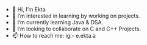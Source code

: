 - 👋 Hi, I’m Ekta
- 👀 I’m interested in learning by working on projects.
- 🌱 I’m currently learning Java & DSA.
- 💞️ I’m looking to collaborate on C and C++ Projects.
- 📫 How to reach me: ig:- e.ekta.a

<!---
Akki-2611/Akki-2611 is a ✨ special ✨ repository because its `README.md` (this file) appears on your GitHub profile.
You can click the Preview link to take a look at your changes.
--->
